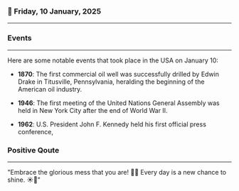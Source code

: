 ### 📅 Friday, 10 January, 2025
------
### Events
------
Here are some notable events that took place in the USA on January 10:

- **1870**: The first commercial oil well was successfully drilled by Edwin Drake in Titusville, Pennsylvania, heralding the beginning of the American oil industry.
  
- **1946**: The first meeting of the United Nations General Assembly was held in New York City after the end of World War II.

- **1962**: U.S. President John F. Kennedy held his first official press conference,
### Positive Qoute
------
"Embrace the glorious mess that you are! 🌈✨ Every day is a new chance to shine. ☀️💖"
